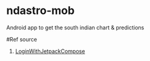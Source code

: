 # ndastro-mob
Android app to get the south indian chart & predictions

#Ref source
1. [LoginWithJetpackCompose](https://github.com/SachinRupani/LoginWithJetpackCompose)